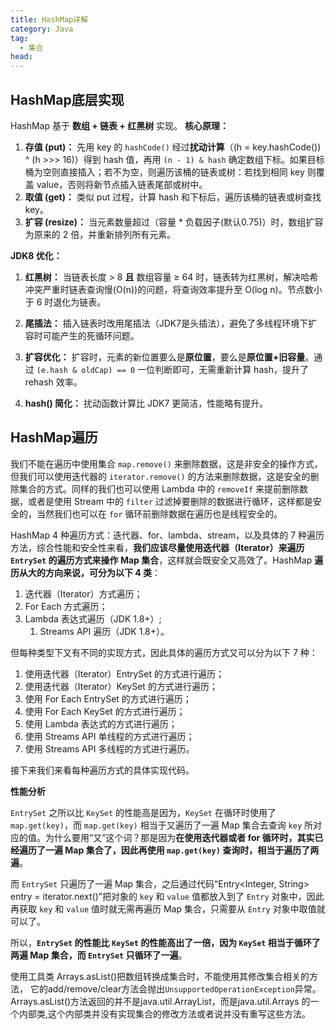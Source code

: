 ```yaml
---
title: HashMap详解
category: Java
tag:
  - 集合
head:
---
```




## HashMap底层实现

HashMap 基于 **数组 + 链表 + 红黑树** 实现。
**核心原理：**

1. **存值 (put)：** 先用 key 的 `hashCode()` 经过**扰动计算**（(h = key.hashCode()) ^ (h >>> 16)）得到 hash 值，再用 `(n - 1) & hash` 确定数组下标。如果目标桶为空则直接插入；若不为空，则遍历该桶的链表或树：若找到相同 key 则覆盖 value，否则将新节点插入链表尾部或树中。
2. **取值 (get)：** 类似 put 过程，计算 hash 和下标后，遍历该桶的链表或树查找 key。
3. **扩容 (resize)：** 当元素数量超过（容量 * 负载因子(默认0.75)）时，数组扩容为原来的 2 倍，并重新排列所有元素。

**JDK8 优化：**

1. **红黑树：** 当链表长度 > 8 **且** 数组容量 ≥ 64 时，链表转为红黑树，解决哈希冲突严重时链表查询慢(O(n))的问题，将查询效率提升至 O(log n)。节点数小于 6 时退化为链表。

2. **尾插法：** 插入链表时改用尾插法（JDK7是头插法），避免了多线程环境下扩容时可能产生的死循环问题。

3. **扩容优化：** 扩容时，元素的新位置要么是**原位置**，要么是**原位置+旧容量**。通过 `(e.hash & oldCap) == 0` 一位判断即可，无需重新计算 hash，提升了 rehash 效率。

4. **hash() 简化：** 扰动函数计算比 JDK7 更简洁，性能略有提升。

## HashMap遍历

我们不能在遍历中使用集合 `map.remove()` 来删除数据，这是非安全的操作方式，但我们可以使用迭代器的 `iterator.remove()` 的方法来删除数据，这是安全的删除集合的方式。同样的我们也可以使用 Lambda 中的 `removeIf` 来提前删除数据，或者是使用 Stream 中的 `filter` 过滤掉要删除的数据进行循环，这样都是安全的，当然我们也可以在 `for` 循环前删除数据在遍历也是线程安全的。

 HashMap 4 种遍历方式：迭代器、for、lambda、stream，以及具体的 7 种遍历方法，综合性能和安全性来看，**我们应该尽量使用迭代器（Iterator）来遍历 `EntrySet` 的遍历方式来操作 Map 集合**，这样就会既安全又高效了。HashMap **遍历从大的方向来说，可分为以下 4 类**：

1. 迭代器（Iterator）方式遍历；
2. For Each 方式遍历；
3. Lambda 表达式遍历（JDK 1.8+）;
   1. Streams API 遍历（JDK 1.8+）。


但每种类型下又有不同的实现方式，因此具体的遍历方式又可以分为以下 7 种：

1. 使用迭代器（Iterator）EntrySet 的方式进行遍历；
2. 使用迭代器（Iterator）KeySet 的方式进行遍历；
3. 使用 For Each EntrySet 的方式进行遍历；
4. 使用 For Each KeySet 的方式进行遍历；
5. 使用 Lambda 表达式的方式进行遍历；
6. 使用 Streams API 单线程的方式进行遍历；
7. 使用 Streams API 多线程的方式进行遍历。

接下来我们来看每种遍历方式的具体实现代码。

**性能分析**

`EntrySet` 之所以比 `KeySet` 的性能高是因为，`KeySet` 在循环时使用了 `map.get(key)`，而 `map.get(key)` 相当于又遍历了一遍 Map 集合去查询 `key` 所对应的值。为什么要用“又”这个词？那是因为**在使用迭代器或者 for 循环时，其实已经遍历了一遍 Map 集合了，因此再使用 `map.get(key)` 查询时，相当于遍历了两遍**。

而 `EntrySet` 只遍历了一遍 Map 集合，之后通过代码“Entry<Integer, String> entry = iterator.next()”把对象的 `key` 和 `value` 值都放入到了 `Entry` 对象中，因此再获取 `key` 和 `value` 值时就无需再遍历 Map 集合，只需要从 `Entry` 对象中取值就可以了。

所以，**`EntrySet` 的性能比 `KeySet` 的性能高出了一倍，因为 `KeySet` 相当于循环了两遍 Map 集合，而 `EntrySet` 只循环了一遍**。



使用工具类 Arrays.asList()把数组转换成集合时，不能使用其修改集合相关的方法， 它的add/remove/clear方法会抛出`UnsupportedOperationException`异常。Arrays.asList()方法返回的并不是java.util.ArrayList，而是java.util.Arrays 的一个内部类,这个内部类并没有实现集合的修改方法或者说并没有重写这些方法。

